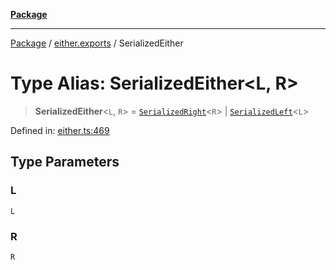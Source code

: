 [**Package**](../../README.md)

***

[Package](../../modules.md) / [either.exports](../README.md) / SerializedEither

# Type Alias: SerializedEither\<L, R\>

> **SerializedEither**\<`L`, `R`\> = [`SerializedRight`](../-internal-/type-aliases/SerializedRight.md)\<`R`\> \| [`SerializedLeft`](../-internal-/type-aliases/SerializedLeft.md)\<`L`\>

Defined in: [either.ts:469](https://github.com/AlexXanderGrib/monads-io/blob/d65e47796764202dffd7314b61c2ea9cedbb26e8/src/either.ts#L469)

## Type Parameters

### L

`L`

### R

`R`
